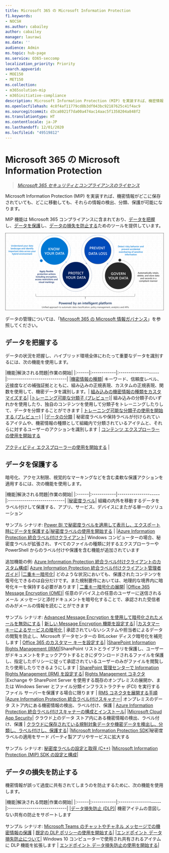 ```yaml
---
title: Microsoft 365 の Microsoft Information Protection
f1.keywords:
- NOCSH
ms.author: cabailey
author: cabailey
manager: laurawi
ms.date: ''
audience: Admin
ms.topic: hub-page
ms.service: O365-seccomp
localization_priority: Priority
search.appverid:
- MOE150
- MET150
ms.collection:
- m365solution-mip
- m365initiative-compliance
description: Microsoft Information Protection (MIP) を実装すれば、機密情報がどこに保存されていても、どこに移動しても、それらの情報を保護できます。
ms.openlocfilehash: 4c8f4af11779cd8b3df043bc92187625c41f4ac9
ms.sourcegitcommit: d3ca8021f7da00a474ac14aac5f1358204a848f2
ms.translationtype: HT
ms.contentlocale: ja-JP
ms.lasthandoff: 12/01/2020
ms.locfileid: "49519812"
---
```

# <a name="microsoft-information-protection-in-microsoft-365"></a>Microsoft 365 の Microsoft Information Protection

>*[Microsoft 365 セキュリティとコンプライアンスのライセンス](https://docs.microsoft.com/office365/servicedescriptions/microsoft-365-service-descriptions/microsoft-365-tenantlevel-services-licensing-guidance/microsoft-365-security-compliance-licensing-guidance)*

Microsoft Information Protection (MIP) を実装すれば、機密情報がどこに保存されていても、どこに移動しても、それらの情報の検出、分類、保護が可能になります。

MIP 機能は Microsoft 365 コンプライアンスに含まれており、[データを把握](#know-your-data)し、[データを保護](#protect-your-data)し、[データの損失を防止する](#prevent-data-loss)ためのツールを提供しています。

![MIP が機密性の高いデータの検出、分類、保護にどのように役立つかについての画像](../media/powered-by-intelligent-platform.png)

データの管理については、「[Microsoft 365 の Microsoft 情報ガバナンス](manage-Information-governance.md)」を参照してください。

## <a name="know-your-data"></a>データを把握する

データの状況を把握し、ハイブリッド環境全体にわたって重要なデータを識別するには、次の機能を使用します。
 
|機能|解決される問題|作業の開始|
|:------|:------------|:--------------------|:-----------------------------|
|[機密情報の種類](sensitive-information-type-entity-definitions.md)| キーワード、信頼度レベル、近接度などの補強証拠とともに、組み込みの正規表現、カスタムの正規表現、関数を使用して、機密データを識別します。| [組み込みの機密情報の種類をカスタマイズする](customize-a-built-in-sensitive-information-type.md)|
|[トレーニング可能な分類子 (プレビュー)](classifier-learn-about.md)| 組み込みの分類子のいずれかを使用したり、独自のコンテンツを使用して分類子をトレーニングしたりして、データを分類することができます | [トレーニング可能な分類子の使用を開始する (プレビュー)](classifier-get-started-with.md) |
|[データの分類](data-classification-overview.md) | 秘密度ラベルや保持ラベルが付けられているアイテムや、機密情報の種類として組織内で分類されているアイテムと、それらに対するユーザーのアクションを識別します  | [コンテンツ エクスプローラーの使用を開始する](data-classification-content-explorer.md)<br /><br /> [アクティビティ エクスプローラーの使用を開始する](data-classification-activity-explorer.md) |

## <a name="protect-your-data"></a>データを保護する

暗号化、アクセス制限、視覚的なマーキングなどを含む柔軟な保護アクションを適用するには、次の機能を使用します。

|機能|解決される問題|作業の開始|
|:------|:------------|---------------------|:----------------------------|
|[秘密度ラベル](sensitivity-labels.md)| 組織の内外を移動するデータをラベル付けして保護する、アプリ、サービス、デバイスにまたがる単一のソリューション <br /><br />サンプル シナリオ: [Power BI で秘密度ラベルを適用して表示し、エクスポート時にデータを保護する](https://docs.microsoft.com/power-bi/admin/service-security-apply-data-sensitivity-labels)|[秘密度ラベルの使用を開始する](get-started-with-sensitivity-labels.md) |
|[Azure Information Protection 統合ラベル付けクライアント](https://docs.microsoft.com/azure/information-protection/rms-client/aip-clientv2)| Windows コンピューターの場合、秘密度ラベルが拡張され、すべてのファイルの種類に対するエクスプローラーや PowerShell からのラベル付けや保護を含む機能が追加されています<br /><br /> 追加機能の例: [Azure Information Protection 統合ラベル付けクライアントのカスタム構成](https://docs.microsoft.com/azure/information-protection/rms-client/clientv2-admin-guide-customizations)| [Azure Information Protection 統合ラベル付けクライアント管理者ガイド](https://docs.microsoft.com/azure/information-protection/rms-client/clientv2-admin-guide)|
|[二重キー暗号化](double-key-encryption.md)| どのような状況においても、保護されたコンテンツを復号化できるのは自分だけです。また規制要件においては、地理的な境界内に暗号化キーを保持する必要があります | [二重キー暗号化の展開](double-key-encryption.md#deploy-dke)|
|[Office 365 Message Encryption (OME)](ome.md)| 任意のデバイス上の任意のユーザーに送信されるメール メッセージと添付ドキュメントを暗号化することで、承認された受信者のみがメールの情報を読むことができます  <br /><br />サンプル シナリオ: [Advanced Message Encryption を使用して暗号化されたメールを無効にする](revoke-ome-encrypted-mail.md) | [新しい Message Encryption 機能を設定する](set-up-new-message-encryption-capabilities.md)|
|[カスタマー キーによるサービスの暗号化](customer-key-overview.md) | 承認されていないシステムや担当者によるデータの閲覧を防止し、Microsoft データセンターの BitLocker ディスク暗号化を補完します | [Office 365 のカスタマー キーを設定する](customer-key-set-up.md)|
|[SharePoint Information Rights Management (IRM)](set-up-irm-in-sp-admin-center.md#irm-enable-sharepoint-document-libraries-and-lists)|SharePoint リストとライブラリを保護し、ユーザーがドキュメントをチェックアウトするときにダウンロードされるファイルを保護し、指定したポリシーに従って承認されているユーザーのみがファイルを閲覧したり使用したりできるようにします | [SharePoint 管理センターで Information Rights Management (IRM) を設定する](set-up-irm-in-sp-admin-center.md)|
[Rights Management コネクタ](https://docs.microsoft.com/azure/information-protection/deploy-rms-connector) |Exchange や SharePoint Server を使用する既存のオンプレミスの展開か、または Windows Server とファイル分類インフラストラクチャ (FCI) を実行するファイル サーバーを保護する場合に限ります | [RMS コネクタを展開する手順](https://docs.microsoft.com/azure/information-protection/deploy-rms-connector#steps-to-deploy-the-rms-connector)
|[Azure Information Protection 統合ラベル付けスキャナー](https://docs.microsoft.com/azure/information-protection/deploy-aip-scanner)| オンプレミスのデータ ストア内にある機密情報の検出、ラベル付け、保護 | [Azure Information Protection 統合ラベル付けスキャナーの構成とインストール](https://docs.microsoft.com/azure/information-protection/deploy-aip-scanner-configure-install)|
|[Microsoft Cloud App Security](https://docs.microsoft.com/cloud-app-security/what-is-cloud-app-security)| クラウド上のデータ ストア内にある機密情報の検出、ラベル付け、保護 | [クラウドに保存されている規制対象データや機密データを検出し、分類し、ラベル付けし、保護する](https://docs.microsoft.com/cloud-app-security/best-practices#discover-classify-label-and-protect-regulated-and-sensitive-data-stored-in-the-cloud)|
|[Microsoft Information Protection SDK](https://docs.microsoft.com/information-protection/develop/overview#microsoft-information-protection-sdk)|秘密度ラベルの適用をサード パーティ製アプリやサービスに拡大する  <br /><br /> サンプル シナリオ: [秘密度ラベルの設定と取得 (C++)](https://docs.microsoft.com/information-protection/develop/quick-file-set-get-label-cpp) |[Microsoft Information Protection (MIP) SDK の設定と構成](https://docs.microsoft.com/information-protection/develop/setup-configure-mip)|

## <a name="prevent-data-loss"></a>データの損失を防止する

機密情報が誤って過度に共有されてしまうのを防止するために、次の機能を使用します。


|機能|解決される問題|作業の開始|
|:------|:------------|:---------------------|:-----------------------------|
|[データ損失防止 (DLP)](data-loss-prevention-policies.md)| 機密アイテムの意図しない共有の防止をサポートします <br /><br />サンプル シナリオ: [Microsoft Teams のチャットやチャネル メッセージでの機密情報の保護](dlp-microsoft-teams.md) | [既定の DLP ポリシーの使用を開始する](get-started-with-the-default-dlp-policy.md)|
|[エンドポイント データ損失防止について](endpoint-dlp-learn-about.md)| Windows 10 コンピューターで使用され共有されるアイテムに DLP 機能を拡張します | [エンドポイント データ損失防止の使用を開始する](endpoint-dlp-getting-started.md)|
